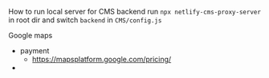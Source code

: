 How to run local server for CMS backend
run `npx netlify-cms-proxy-server` in root dir
and switch `backend` in `CMS/config.js`

Google maps
- payment
  - https://mapsplatform.google.com/pricing/
- 